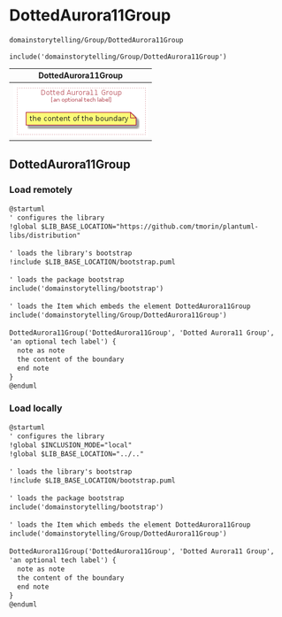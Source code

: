# DottedAurora11Group


```text
domainstorytelling/Group/DottedAurora11Group
```

```text
include('domainstorytelling/Group/DottedAurora11Group')
```



| DottedAurora11Group |
| :---: |
| ![illustration for DottedAurora11Group](../../domainstorytelling/Group/DottedAurora11Group.Local.png) |




## DottedAurora11Group

### Load remotely
```plantuml
@startuml
' configures the library
!global $LIB_BASE_LOCATION="https://github.com/tmorin/plantuml-libs/distribution"

' loads the library's bootstrap
!include $LIB_BASE_LOCATION/bootstrap.puml

' loads the package bootstrap
include('domainstorytelling/bootstrap')

' loads the Item which embeds the element DottedAurora11Group
include('domainstorytelling/Group/DottedAurora11Group')

DottedAurora11Group('DottedAurora11Group', 'Dotted Aurora11 Group', 'an optional tech label') {
  note as note
  the content of the boundary
  end note
}
@enduml
```

### Load locally
```plantuml
@startuml
' configures the library
!global $INCLUSION_MODE="local"
!global $LIB_BASE_LOCATION="../.."

' loads the library's bootstrap
!include $LIB_BASE_LOCATION/bootstrap.puml

' loads the package bootstrap
include('domainstorytelling/bootstrap')

' loads the Item which embeds the element DottedAurora11Group
include('domainstorytelling/Group/DottedAurora11Group')

DottedAurora11Group('DottedAurora11Group', 'Dotted Aurora11 Group', 'an optional tech label') {
  note as note
  the content of the boundary
  end note
}
@enduml
```

